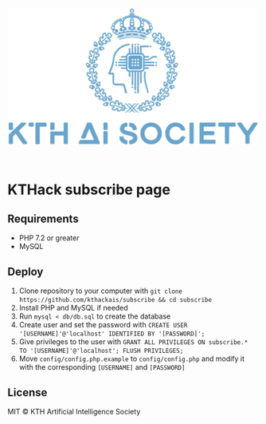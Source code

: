 <br>
<p align="center">
  <img alt="KTHAIS" src="assets/img/logo.png" width="500"/>
</p>
<br>

# KTHack subscribe page

## Requirements
* PHP 7.2 or greater
* MySQL

## Deploy 
1. Clone repository to your computer with `git clone https://github.com/kthackais/subscribe && cd subscribe`
2. Install PHP and MySQL if needed
3. Run `mysql < db/db.sql` to create the database
4. Create user and set the password with `CREATE USER '[USERNAME]'@'localhost' IDENTIFIED BY '[PASSWORD]';`
5. Give privileges to the user with `GRANT ALL PRIVILEGES ON subscribe.* TO '[USERNAME]'@'localhost'; FLUSH PRIVILEGES;`
6. Move `config/config.php.example` to `config/config.php` and modify it with the corresponding `[USERNAME]` and `[PASSWORD]`

## License
MIT © KTH Artificial Intelligence Society
